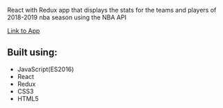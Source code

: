 React with Redux app that displays the stats for the teams and players of 2018-2019 nba season using the NBA API

[Link to App](http://reactnba-app.s3-website-ap-southeast-2.amazonaws.com/)

## Built using:

- JavaScript(ES2016)
- React
- Redux
- CSS3
- HTML5


